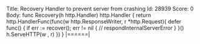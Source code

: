 Title: Recovery Handler to prevent server from crashing
Id: 28939
Score: 0
Body:
    func Recovery(h http.Handler) http.Handler {
        return http.HandlerFunc(func(w http.ResponseWriter, r *http.Request){
            defer func() {
                if err := recover(); err != nil {
                    // respondInternalServerError
                }
            }()
            h.ServeHTTP(w , r)
        })
    }
|======|
